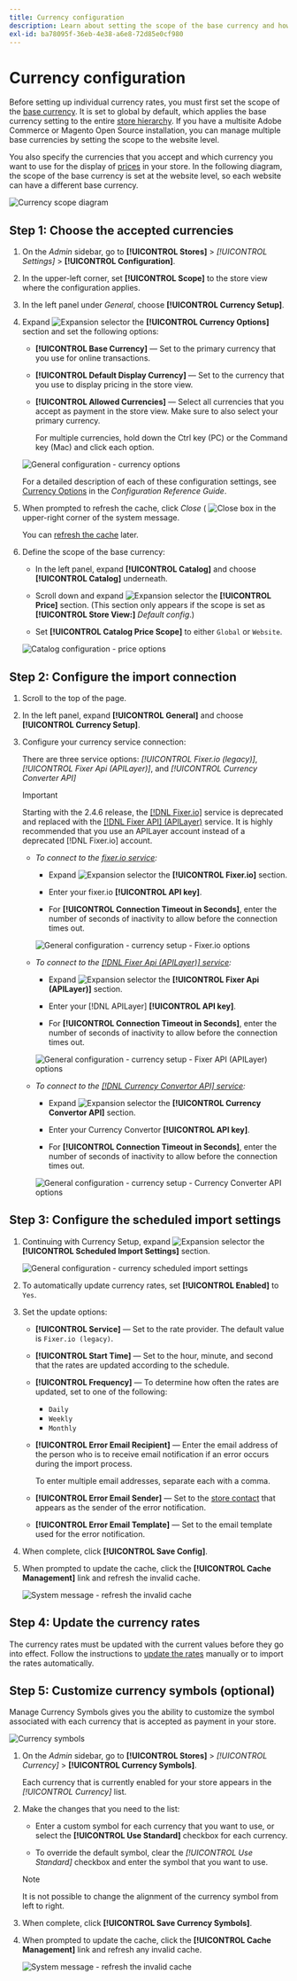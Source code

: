 ```yaml
---
title: Currency configuration
description: Learn about setting the scope of the base currency and how to specify the currencies that you accept and the currency you want to use for price display.
exl-id: ba78095f-36eb-4e38-a6e8-72d85e0cf980
---
```

# Currency configuration

Before setting up individual currency rates, you must first set the scope of the [base currency](../configuration-reference/general/currency-setup.md). It is set to global by default, which applies the base currency setting to the entire [store hierarchy](../getting-started/websites-stores-views.md). If you have a multisite Adobe Commerce or Magento Open Source installation, you can manage multiple base currencies by setting the scope to the website level.

You also specify the currencies that you accept and which currency you want to use for the display of [prices](../catalog/catalog-price-scope.md) in your store. In the following diagram, the scope of the base currency is set at the website level, so each website can have a different base currency.

![Currency scope diagram](./assets/scope-currency-config.svg)<!-- {: "width=600px"} -->

## Step 1: Choose the accepted currencies

1. On the _Admin_ sidebar, go to **[!UICONTROL Stores]** > _[!UICONTROL Settings]_ > **[!UICONTROL Configuration]**.

1. In the upper-left corner, set **[!UICONTROL Scope]** to the store view where the configuration applies.

1. In the left panel under _General_, choose **[!UICONTROL Currency Setup]**.

1. Expand ![Expansion selector](../assets/icon-display-expand.png) the **[!UICONTROL Currency Options]** section and set the following options:

   - **[!UICONTROL Base Currency]** — Set to the primary currency that you use for online transactions.

   - **[!UICONTROL Default Display Currency]** — Set to the currency that you use to display pricing in the store view.

   - **[!UICONTROL Allowed Currencies]** — Select all currencies that you accept as payment in the store view. Make sure to also select your primary currency.

      For multiple currencies, hold down the Ctrl key (PC) or the Command key (Mac) and click each option.

   ![General configuration - currency options](../configuration-reference/general/assets/currency-setup-currency-options.png)<!-- zoom -->

   For a detailed description of each of these configuration settings, see [Currency Options](../configuration-reference/general/currency-setup.md) in the _Configuration Reference Guide_.

1. When prompted to refresh the cache, click _Close_ ( ![Close box](../assets/icon-close-x.png) in the upper-right corner of the system message.

   You can [refresh the cache](../systems/cache-management.md) later.

1. Define the scope of the base currency:

   - In the left panel, expand **[!UICONTROL Catalog]** and choose **[!UICONTROL Catalog]** underneath.

   - Scroll down and expand ![Expansion selector](../assets/icon-display-expand.png) the **[!UICONTROL Price]** section. (This section only appears if the scope is set as **[!UICONTROL Store View:]** _Default config_.)

   - Set **[!UICONTROL Catalog Price Scope]** to either `Global` or `Website`.

   ![Catalog configuration - price options](../configuration-reference/catalog/assets/catalog-price.png)<!-- zoom -->

## Step 2: Configure the import connection

1. Scroll to the top of the page.

1. In the left panel, expand **[!UICONTROL General]** and choose **[!UICONTROL Currency Setup]**.

1. Configure your currency service connection:

   There are three service options: _[!UICONTROL Fixer.io (legacy)]_, _[!UICONTROL Fixer Api (APILayer)]_, and _[!UICONTROL Currency Converter API]_

   >[!IMPORTANT]
   >
   >Starting with the 2.4.6 release, the [[!DNL Fixer.io]](https://fixer.io/) service is deprecated and replaced with the [[!DNL Fixer API] (APILayer)](https://apilayer.com/marketplace/fixer-api) service. It is highly recommended that you use an APILayer account instead of a deprecated [!DNL Fixer.io] account.

   - _To connect to the [fixer.io service](https://fixer.io/):_

      - Expand ![Expansion selector](../assets/icon-display-expand.png) the **[!UICONTROL Fixer.io]** section.

      - Enter your fixer.io **[!UICONTROL API key]**.

      - For **[!UICONTROL Connection Timeout in Seconds]**, enter the number of seconds of inactivity to allow before the connection times out.

      ![General configuration - currency setup - Fixer.io options](./assets/config-general-currency-setup-fixerio.png)<!-- zoom -->

   - _To connect to the [[!DNL Fixer Api (APILayer)] service](https://apilayer.com/):_

      - Expand ![Expansion selector](../assets/icon-display-expand.png) the **[!UICONTROL Fixer Api (APILayer)]** section.

      - Enter your [!DNL APILayer] **[!UICONTROL API key]**.

      - For **[!UICONTROL Connection Timeout in Seconds]**, enter the number of seconds of inactivity to allow before the connection times out.

     ![General configuration - currency setup - Fixer API (APILayer) options](./assets/config-general-currency-setup-fixer-api.png)<!-- zoom -->

   - _To connect to the [[!DNL Currency Convertor API] service](https://free.currencyconverterapi.com/):_

      - Expand ![Expansion selector](../assets/icon-display-expand.png) the **[!UICONTROL Currency Convertor API]** section.

      - Enter your Currency Convertor **[!UICONTROL API key]**.

      - For **[!UICONTROL Connection Timeout in Seconds]**, enter the number of seconds of inactivity to allow before the connection times out.

      ![General configuration - currency setup - Currency Converter API options](../configuration-reference/general/assets/currency-setup-converter.png)<!-- zoom -->

## Step 3: Configure the scheduled import settings

1. Continuing with Currency Setup, expand ![Expansion selector](../assets/icon-display-expand.png) the **[!UICONTROL Scheduled Import Settings]** section.

   ![General configuration - currency scheduled import settings](../configuration-reference/general/assets/currency-setup-scheduled-import-settings.png)<!-- zoom -->

1. To automatically update currency rates, set **[!UICONTROL Enabled]** to `Yes`.

1. Set the update options:

   - **[!UICONTROL Service]** — Set to the rate provider. The default value is `Fixer.io (legacy)`.

   - **[!UICONTROL Start Time]** — Set to the hour, minute, and second that the rates are updated according to the schedule.

   - **[!UICONTROL Frequency]** — To determine how often the rates are updated, set to one of the following:

      - `Daily`
      - `Weekly`
      - `Monthly`

   - **[!UICONTROL Error Email Recipient]** — Enter the email address of the person who is to receive email notification if an error occurs during the import process.

      To enter multiple email addresses, separate each with a comma.

   - **[!UICONTROL Error Email Sender]** — Set to the [store contact](../getting-started/store-details.md#store-email-addresses) that appears as the sender of the error notification.

   - **[!UICONTROL Error Email Template]** — Set to the email template used for the error notification.

1. When complete, click **[!UICONTROL Save Config]**.

1. When prompted to update the cache, click the **[!UICONTROL Cache Management]** link and refresh the invalid cache.

   ![System message - refresh the invalid cache](./assets/msg-cache-management.png)<!-- zoom -->

## Step 4: Update the currency rates

The currency rates must be updated with the current values before they go into effect. Follow the instructions to [update the rates](currency-update.md) manually or to import the rates automatically. 

## Step 5: Customize currency symbols (optional)

Manage Currency Symbols gives you the ability to customize the symbol associated with each currency that is accepted as payment in your store.

![Currency symbols](./assets/stores-currency-symbols.png)<!-- zoom -->

1. On the _Admin_ sidebar, go to **[!UICONTROL Stores]** > _[!UICONTROL Currency]_ > **[!UICONTROL Currency Symbols]**.

   Each currency that is currently enabled for your store appears in the _[!UICONTROL Currency]_ list.

1. Make the changes that you need to the list:

   - Enter a custom symbol for each currency that you want to use, or select the **[!UICONTROL Use Standard]** checkbox for each currency.

   - To override the default symbol, clear the _[!UICONTROL Use Standard]_ checkbox and enter the symbol that you want to use.

   >[!NOTE]
   >
   >It is not possible to change the alignment of the currency symbol from left to right.

1. When complete, click **[!UICONTROL Save Currency Symbols]**.

1. When prompted to update the cache, click the **[!UICONTROL Cache Management]** link and refresh any invalid cache.

   ![System message - refresh the invalid cache](./assets/msg-cache-management.png)<!-- zoom -->
